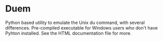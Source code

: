 # Duem
Python based utility to emulate the Unix du command, with several differences. Pre-compiled executable for Windows users who don't have Pyhton installed.
See the HTML documentation file for more.
